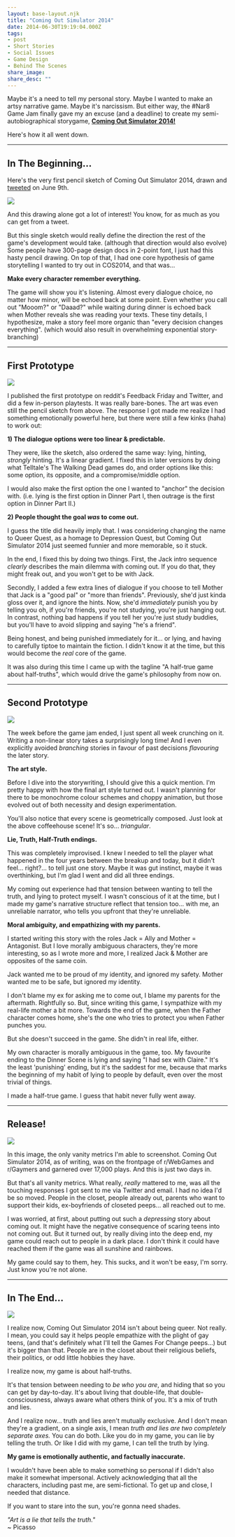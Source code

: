 ```yaml
---
layout: base-layout.njk
title: "Coming Out Simulator 2014"
date: 2014-06-30T19:19:04.000Z
tags:
- post
- Short Stories
- Social Issues
- Game Design
- Behind The Scenes
share_image: 
share_desc: ""
---
```


Maybe it's a need to tell my personal story. Maybe I wanted to make an artsy narrative game. Maybe it's narcissism. But either way, the #Nar8 Game Jam finally gave my an excuse (and a deadline) to create my semi-autobiographical storygame, **[Coming Out Simulator 2014!](http://ncase.itch.io/coming-out-simulator-2014)**

Here's how it all went down.

* * *

In The Beginning...
-------------------

Here's the very first pencil sketch of Coming Out Simulator 2014, drawn and [tweeted](https://twitter.com/ncasenmare/status/476095226008711169) on June 9th.

![](/content/images/2014/Jul/BptuFcQCMAARrem.jpg)

And this drawing alone got a lot of interest! You know, for as much as you can get from a tweet.

But this single sketch would really define the direction the rest of the game's development would take. (although that direction would also evolve) Some people have 300-page design docs in 2-point font, I just had this hasty pencil drawing. On top of that, I had one core hypothesis of game storytelling I wanted to try out in COS2014, and that was...

**Make every character remember everything.**

The game will show you it's listening. Almost every dialogue choice, no matter how minor, will be echoed back at some point. Even whether you call out "Mooom?" or "Daaad?" while waiting during dinner is echoed back when Mother reveals she was reading your texts. These tiny details, I hypothesize, make a story feel more organic than "every decision changes everything". (which would also result in overwhelming exponential story-branching)

* * *

First Prototype
---------------

![](/content/images/2014/Jul/BqBuYSICMAA45Gt.jpg)

I published the first prototype on reddit's Feedback Friday and Twitter, and did a few in-person playtests. It was really bare-bones. The art was even still the pencil sketch from above. The response I got made me realize I had something emotionally powerful here, but there were still a few kinks (haha) to work out:

**1) The dialogue options were too linear & predictable.**

They were, like the sketch, also ordered the same way: lying, hinting, _strongly_ hinting. It's a linear gradient. I fixed this in later versions by doing what Telltale's The Walking Dead games do, and order options like this: some option, its opposite, and a compromise/middle option.

I would also make the first option the one I wanted to "anchor" the decision with. (i.e. lying is the first option in Dinner Part I, then outrage is the first option in Dinner Part II.)

**2) People thought the goal _was_ to come out.**

I guess the title did heavily imply that. I was considering changing the name to Queer Quest, as a homage to Depression Quest, but Coming Out Simulator 2014 just seemed funnier and more memorable, so it stuck.

In the end, I fixed this by doing two things. First, the Jack intro sequence _clearly_ describes the main dilemma with coming out. If you do that, they might freak out, and you won't get to be with Jack.

Secondly, I added a few extra lines of dialogue if you choose to tell Mother that Jack is a "good pal" or "more than friends". Previously, she'd just kinda gloss over it, and ignore the hints. Now, she'd _immediately_ punish you by telling you oh, if you're friends, you're not studying, you're just hanging out. In contrast, nothing bad happens if you tell her you're just study buddies, but you'll have to avoid slipping and saying "he's a friend".

Being honest, and being punished immediately for it... or lying, and having to carefully tiptoe to maintain the fiction. I didn't know it at the time, but this would become the _real_ core of the game.

It was also during this time I came up with the tagline "A half-true game about half-truths", which would drive the game's philosophy from now on.

* * *

Second Prototype
----------------

![](/content/images/2014/Jul/BrX6napCYAAr79b.png)

The week before the game jam ended, I just spent all week crunching on it. Writing a non-linear story takes a surprisingly long time! And I even explicitly avoided _branching_ stories in favour of past decisions _flavouring_ the later story.

**The art style.**

Before I dive into the storywriting, I should give this a quick mention. I'm pretty happy with how the final art style turned out. I wasn't planning for there to be monochrome colour schemes and choppy animation, but those evolved out of both necessity and design experimentation.

You'll also notice that every scene is geometrically composed. Just look at the above coffeehouse scene! It's so... _triangular_.

**Lie, Truth, Half-Truth endings.**

This was completely improvised. I knew I needed to tell the player what happened in the four years between the breakup and today, but it didn't feel... right?... to tell just one story. Maybe it was gut instinct, maybe it was overthinking, but I'm glad I went and did all three endings.

My coming out experience had that tension between wanting to tell the truth, and lying to protect myself. I wasn't conscious of it at the time, but I made my game's narrative structure reflect that tension too... with me, an unreliable narrator, who tells you upfront that they're unreliable.

**Moral ambiguity, and empathizing with my parents.**

I started writing this story with the roles Jack = Ally and Mother = Antagonist. But I love morally ambiguous characters, they're more interesting, so as I wrote more and more, I realized Jack & Mother are opposites of the same coin.

Jack wanted me to be proud of my identity, and ignored my safety. Mother wanted me to be safe, but ignored my identity.

I don't blame my ex for asking me to come out, I blame my parents for the aftermath. Rightfully so. But, since writing this game, I sympathize with my real-life mother a bit more. Towards the end of the game, when the Father character comes home, she's the one who tries to protect you when Father punches you.

But she doesn't succeed in the game. She didn't in real life, either.

My own character is morally ambiguous in the game, too. My favourite ending to the Dinner Scene is lying and saying "I had sex with Claire." It's the least 'punishing' ending, but it's the saddest for me, because that marks the beginning of my habit of lying to people by default, even over the most trivial of things.

I made a half-true game. I guess that habit never fully went away.

* * *

Release!
--------

![](/content/images/2014/Jul/Screen-Shot-2014-07-02-at-12-44-07.png)

In this image, the only vanity metrics I'm able to screenshot. Coming Out Simulator 2014, as of writing, was on the frontpage of r/WebGames and r/Gaymers and garnered over 17,000 plays. And this is just two days in.

But that's all vanity metrics. What really, _really_ mattered to me, was all the touching responses I got sent to me via Twitter and email. I had no idea I'd be so moved. People in the closet, people already out, parents who want to support their kids, ex-boyfriends of closeted peeps... all reached out to me.

I was worried, at first, about putting out such a _depressing_ story about coming out. It might have the negative consequence of scaring teens into not coming out. But it turned out, by really diving into the deep end, my game could reach out to people in a dark place. I don't think it could have reached them if the game was all sunshine and rainbows.

My game could say to them, hey. This sucks, and it won't be easy, I'm sorry. Just know you're not alone.

* * *

In The End...
-------------

![](/content/images/2014/Jul/BCz50AW.gif)

I realize now, Coming Out Simulator 2014 isn't about being queer. Not really. I mean, you could say it helps people empathize with the plight of gay teens, (and that's definitely what I'll tell the Games For Change peeps...) but it's bigger than that. People are in the closet about their religious beliefs, their politics, or odd little hobbies they have.

I realize now, my game is about half-truths.

It's that tension between needing to _be who you are_, and hiding that so you can get by day-to-day. It's about living that double-life, that double-consciousness, always aware what others think of you. It's a mix of truth and lies.

And I realize now... truth and lies aren't mutually exclusive. And I don't mean they're a gradient, on a single axis, I mean _truth and lies are two completely separate axes._ You can do both. Like you do in my game, you can lie by telling the truth. Or like I did with my game, I can tell the truth by lying.

**My game is emotionally authentic, and factually inaccurate.**

I wouldn't have been able to make something so personal if I didn't also make it somewhat impersonal. Actively acknowledging that all the characters, including past me, are semi-fictional. To get up and close, I needed that distance.

If you want to stare into the sun, you're gonna need shades.

_"Art is a lie that tells the truth."_  
~ Picasso